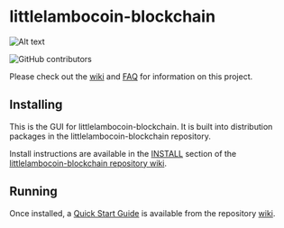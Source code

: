 # littlelambocoin-blockchain
![Alt text](https://www.littlelambocoin.net/img/littlelambocoin_logo.svg)

![GitHub contributors](https://img.shields.io/github/contributors/Littlelambocoin-Network/littlelambocoin-blockchain?logo=GitHub)

Please check out the [wiki](https://github.com/Littlelambocoin-Network/littlelambocoin-blockchain/wiki)
and [FAQ](https://github.com/Littlelambocoin-Network/littlelambocoin-blockchain/wiki/FAQ) for
information on this project.

## Installing

This is the GUI for littlelambocoin-blockchain. It is built into distribution packages in the littlelambocoin-blockchain repository.

Install instructions are available in the
[INSTALL](https://github.com/Littlelambocoin-Network/littlelambocoin-blockchain/wiki/INSTALL)
section of the
[littlelambocoin-blockchain repository wiki](https://github.com/Littlelambocoin-Network/littlelambocoin-blockchain/wiki).

## Running

Once installed, a
[Quick Start Guide](https://github.com/Littlelambocoin-Network/littlelambocoin-blockchain/wiki/Quick-Start-Guide)
is available from the repository
[wiki](https://github.com/Littlelambocoin-Network/littlelambocoin-blockchain/wiki).
